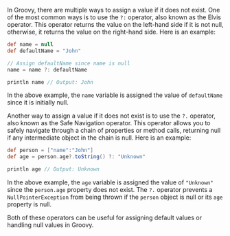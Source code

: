 In Groovy, there are multiple ways to assign a value if it does not exist. One of the most common ways is to use the `?:` operator, also known as the Elvis operator. This operator returns the value on the left-hand side if it is not null, otherwise, it returns the value on the right-hand side. Here is an example:

```groovy
def name = null
def defaultName = "John"

// Assign defaultName since name is null
name = name ?: defaultName

println name // Output: John
```

In the above example, the `name` variable is assigned the value of `defaultName` since it is initially null.

Another way to assign a value if it does not exist is to use the `?.` operator, also known as the Safe Navigation operator. This operator allows you to safely navigate through a chain of properties or method calls, returning null if any intermediate object in the chain is null. Here is an example:

```groovy
def person = ["name":"John"]
def age = person.age?.toString() ?: "Unknown"

println age // Output: Unknown
```

In the above example, the `age` variable is assigned the value of `"Unknown"` since the `person.age` property does not exist. The `?.` operator prevents a `NullPointerException` from being thrown if the `person` object is null or its `age` property is null.

Both of these operators can be useful for assigning default values or handling null values in Groovy.